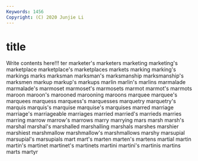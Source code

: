 ```yaml
---
Keywords: 1456
Copyright: (C) 2020 Junjie Li
---
```


# title

Write contents here!!!
ter 
marketer's 
marketers 
marketing 
marketing's 
marketplace
marketplace's 
marketplaces 
markets 
marking 
marking's 
markings 
marks 
marksman 
marksman's 
marksmanship
marksmanship's 
marksmen 
markup 
markup's 
markups 
marlin 
marlin's 
marlins 
marmalade 
marmalade's
marmoset 
marmoset's 
marmosets 
marmot 
marmot's 
marmots 
maroon 
maroon's 
marooned 
marooning
maroons 
marquee 
marquee's 
marquees 
marquess 
marquess's 
marquesses 
marquetry 
marquetry's 
marquis
marquis's 
marquise 
marquise's 
marquises 
marred 
marriage 
marriage's 
marriageable 
marriages 
married
married's 
marrieds 
marries 
marring 
marrow 
marrow's 
marrows 
marry 
marrying 
mars
marsh 
marsh's 
marshal 
marshal's 
marshalled 
marshalling 
marshals 
marshes 
marshier 
marshiest
marshmallow 
marshmallow's 
marshmallows 
marshy 
marsupial 
marsupial's 
marsupials 
mart 
mart's 
marten
marten's 
martens 
martial 
martin 
martin's 
martinet 
martinet's 
martinets 
martini 
martini's
martinis 
martins 
marts 
martyr 
